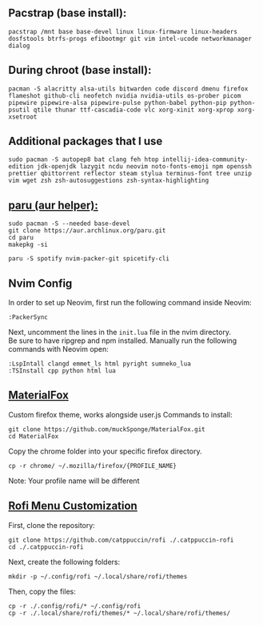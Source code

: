 ## Pacstrap (base install):
```concole
pacstrap /mnt base base-devel linux linux-firmware linux-headers dosfstools btrfs-progs efibootmgr git vim intel-ucode networkmanager dialog
```

## During chroot (base install):
```console
pacman -S alacritty alsa-utils bitwarden code discord dmenu firefox flameshot github-cli neofetch nvidia nvidia-utils os-prober picom pipewire pipewire-alsa pipewire-pulse python-babel python-pip python-psutil qtile thunar ttf-cascadia-code vlc xorg-xinit xorg-xprop xorg-xsetroot
```
## Additional packages that I use
```console
sudo pacman -S autopep8 bat clang feh htop intellij-idea-community-edition jdk-openjdk lazygit ncdu neovim noto-fonts-emoji npm openssh prettier qbittorrent reflector steam stylua terminus-font tree unzip vim wget zsh zsh-autosuggestions zsh-syntax-highlighting
```
## [paru (aur helper):](https://github.com/morganamilo/paru)
```console
sudo pacman -S --needed base-devel
git clone https://aur.archlinux.org/paru.git
cd paru
makepkg -si
```
```console
paru -S spotify nvim-packer-git spicetify-cli
```
## Nvim Config
In order to set up Neovim, first run the following command inside Neovim:
```console
:PackerSync
```
Next, uncomment the lines in the `init.lua` file in the nvim directory. <br>
Be sure to have ripgrep and npm installed. Manually run the following commands with Neovim open:
```console
:LspIntall clangd emmet_ls html pyright sumneko_lua
:TSInstall cpp python html lua
```
## [MaterialFox](https://github.com/muckSponge/MaterialFox)
Custom firefox theme, works alongside user.js
Commands to install:
```console
git clone https://github.com/muckSponge/MaterialFox.git
cd MaterialFox
```
Copy the chrome folder into your specific firefox directory.
```console
cp -r chrome/ ~/.mozilla/firefox/{PROFILE_NAME}
```
Note: Your profile name will be different


## [Rofi Menu Customization](https://github.com/catppuccin/rofi)
First, clone the repository:
```console
git clone https://github.com/catppuccin/rofi ./.catppuccin-rofi
cd ./.catppuccin-rofi
```
Next, create the following folders:
```console
mkdir -p ~/.config/rofi ~/.local/share/rofi/themes
```
Then, copy the files:
```console
cp -r ./.config/rofi/* ~/.config/rofi
cp -r ./.local/share/rofi/themes/* ~/.local/share/rofi/themes/
```
